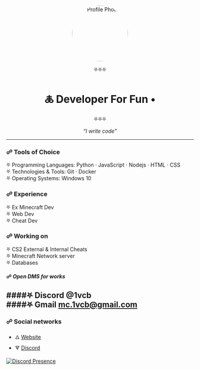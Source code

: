 <div align="center">

<img src="https://avatars.githubusercontent.com/u/143004358?s=400&u=b683973fc13fe11845695351a062a32cc87de827&v=4" alt="Profile Photo" style="border-radius: 50%; width: 150px; height: 150px;"/>

⛧⛧⛧  
# 🜏 Developer For Fun •  
⛧⛧⛧

_“I write code”_

</div>

---

### ☍ Tools of Choice

⛧ Programming Languages: Python · JavaScript · Nodejs · HTML · CSS </br>
⛧ Technologies & Tools: Git · Docker </br>
⛧ Operating Systems: Windows 10 </br>

### ☍ Experience

⛧ Ex Minecraft Dev </br>
⛧ Web Dev </br>
⛧ Cheat Dev </br>

### ☍ Working on

⛧ CS2 External & Internal Cheats </br>
⛧ Minecraft Network server </br>
⛧ Databases </br>

#### ☍ <i>Open DMS for works</i>
####⛧ Discord @1vcb </br>
####⛧ Gmail mc.1vcb@gmail.com </br>
---

### ☍ Social networks

- 🜂 [Website](https://1vcb.com/)
- 🜃 [Discord](https://discord.com/users/955230533137367100)

[![Discord Presence](https://lanyard.cnrad.dev/api/955230533137367100)](https://discord.com/users/955230533137367100)
